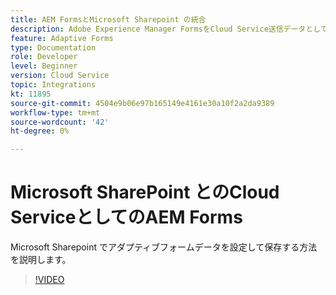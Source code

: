 ```yaml
---
title: AEM FormsとMicrosoft Sharepoint の統合
description: Adobe Experience Manager FormsをCloud Service送信データとしてMicrosoft Sharepoint に保存する方法を説明します
feature: Adaptive Forms
type: Documentation
role: Developer
level: Beginner
version: Cloud Service
topic: Integrations
kt: 11895
source-git-commit: 4504e9b06e97b165149e4161e30a10f2a2da9389
workflow-type: tm+mt
source-wordcount: '42'
ht-degree: 0%

---
```


# Microsoft SharePoint とのCloud ServiceとしてのAEM Forms

Microsoft Sharepoint でアダプティブフォームデータを設定して保存する方法を説明します。

>[!VIDEO](https://video.tv.adobe.com/v/3415793/?quality=12&learn=on)
